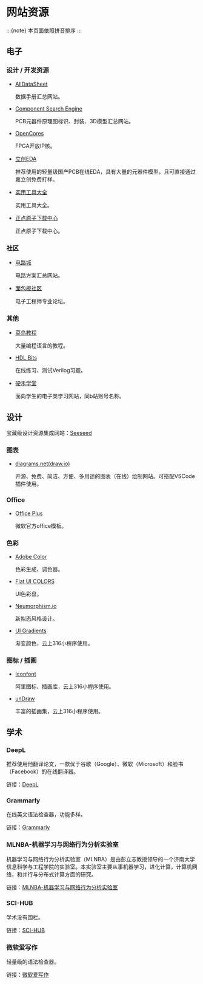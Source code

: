# 网站资源

:::{note} 本页面依照拼音排序
:::

## 电子

### 设计 / 开发资源

+ [AllDataSheet](https://www.alldatasheet.com/)

  数据手册汇总网站。
+ [Component Search Engine](https://componentsearchengine.com/)

  PCB元器件原理图标识、封装、3D模型汇总网站。
+ [OpenCores](https://opencores.org/)

  FPGA开放IP核。
+ [立创EDA](https://lceda.cn/editor)

  推荐使用的轻量级国产PCB在线EDA，具有大量的元器件模型，且可直接通过嘉立创免费打样。
+ [实用工具大全](https://tool.520101.com/)

  实用工具大全。
+ [正点原子下载中心](http://www.openedv.com/docs/index.html#)

  正点原子下载中心。

### 社区

+ [电路城](https://www.cirmall.com/)

  电路方案汇总网站。
+ [面包板社区](https://mbb.eet-china.com/#)

  电子工程师专业论坛。

### 其他

+ [菜鸟教程](https://www.runoob.com/)

  大量编程语言的教程。
+ [HDL Bits](https://hdlbits.01xz.net/wiki/Main_Page)

  在线练习、测试Verilog习题。
+ [硬禾学堂](https://class.eetree.cn/index)

  面向学生的电子类学习网站，同b站账号名称。

## 设计

宝藏级设计资源集成网站：[Seeseed](https://www.seeseed.com/)

### 图表

+ [diagrams.net(draw.io)](https://app.diagrams.net/)

  开源、免费、简洁、方便、多用途的图表（在线）绘制网站。可搭配VSCode插件使用。

### Office

+ [Office Plus](https://www.officeplus.cn/Template/Home.shtml)

  微软官方office模板。

### 色彩

+ [Adobe Color](https://color.adobe.com/zh/create)

  色彩生成、调色器。
+ [Flat UI COLORS](https://flatuicolors.com/)

  UI色彩盘。
+ [Neumorphism.io](https://neumorphism.io/)

  新拟态风格设计。
+ [UI Gradients](https://uigradients.com/)

  渐变颜色，云上316小程序使用。

### 图标 / 插画

+ [Iconfont](https://www.iconfont.cn/)

  阿里图标、插画库，云上316小程序使用。
+ [unDraw](https://undraw.co/illustrations)

  丰富的插画集，云上316小程序使用。

## 学术

### DeepL

推荐使用他翻译论文，一款优于谷歌（Google）、微软（Microsoft）和脸书（Facebook）的在线翻译器。

链接：[DeepL](https://www.deepl.com/translator)

### Grammarly

在线英文语法检查器，功能多样。

链接：[Grammarly](https://app.grammarly.com/)

### MLNBA-机器学习与网络行为分析实验室

机器学习与网络行为分析实验室（MLNBA）是由彭立志教授领导的一个济南大学信息科学与工程学院的实验室。本实验室主要从事机器学习，进化计算，计算机网络，和并行与分布式计算方面的研究。

链接：[MLNBA-机器学习与网络行为分析实验室](http://mln.ujn.edu.cn/MLNBA/home_cn.html)

### SCI-HUB

学术没有围栏。

链接：[SCI-HUB](https://www.sci-hub.ren/)

### 微软爱写作

轻量级的语法检查器。

链接：[微软爱写作](https://aimwriting.mtutor.engkoo.com/)
